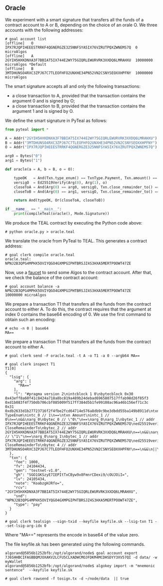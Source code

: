 ## Oracle

We experiment with a smart signature that transfers all the funds of a contract account to A or B, depending on the choice of an orale O.
We three accounts with the following addresses:
```
# goal account list
[offline]	O	IPX7RJQPIHEEESTRRKF4QGNERGZE325NNFSYA5IX76VZRUTPQXZWNEMS7Q	0 microAlgos
[offline]	A	2GYIH5HXKDNXA3F7BBIAT5IX744E2WY75GIQRLEWURVRK3XXDQ6LMRAHXU	10000000 microAlgos	*Default
[offline]	B	3MTDHUNSO4RXC3ZPJ67C7TLEOFHFO2UNXHE34PN52VN2CSNYSEOXXHPFNY	10000000 microAlgos
```
The smart signature accepts all and only the following transactions:
- a close transaction to A, provided that the transaction contains the argument 0 and is signed by O;
- a close transaction to B, provided that the transaction contains the argument 1 and is signed by O.

We define the smart signature in PyTeal as follows:
```python
from pyteal import *

A = Addr("2GYIH5HXKDNXA3F7BBIAT5IX744E2WY75GIQRLEWURVRK3XXDQ6LMRAHXU")
B = Addr("3MTDHUNSO4RXC3ZPJ67C7TLEOFHFO2UNXHE34PN52VN2CSNYSEOXXHPFNY")
O = Addr("IPX7RJQPIHEEESTRRKF4QGNERGZE325NNFSYA5IX76VZRUTPQXZWNEMS7Q")

arg0 = Bytes("0")
arg1 = Bytes("1")

def oracle(a = A, b = B, o = O):

    typeOK   = And(Txn.type_enum() == TxnType.Payment, Txn.amount() == Int(0))
    versigO  = Ed25519Verify(Arg(0), Arg(1), o)
    closeToA = And(Arg(0) == arg0, versigO, Txn.close_remainder_to() == a)
    closeToB = And(Arg(0) == arg1, versigO, Txn.close_remainder_to() == b)

    return And(typeOK, Or(closeToA, closeToB))

if __name__ == "__main__":
    print(compileTeal(oracle(), Mode.Signature))
```

We produce the TEAL contract by executing the Python code above:
```
# python oracle.py > oracle.teal
```

We translate the oracle from PyTeal to TEAL. This generates a contract address:
```
# goal clerk compile oracle.teal
oracle.teal: NPNJ2B3QPG4MPHX5OVIYQGO4GXMPGIPHTBRSJZ4S3HXA5MERTPOOWT47ZE
```

Now, use a [faucet](https://bank.testnet.algorand.network/) to send some Algos to the contract account.
After that, we check the balance of the contract account:
```
# goal account balance -a NPNJ2B3QPG4MPHX5OVIYQGO4GXMPGIPHTBRSJZ4S3HXA5MERTPOOWT47ZE
10000000 microAlgos
```

We prepare a transaction T1 that transfers all the funds from the contract account to either A.
To do this, the contract requires that the argument at index 0 contains the base64 encoding of 0.
We use the first command to obtain such an encoding:
```
# echo -n 0 | base64
MA==
```

We prepare a transaction T1 that transfers all the funds from the contract account to either A.
```
# goal clerk send -F oracle.teal -t A -o T1 -a 0 --argb64 MA==
```

```
# goal clerk inspect T1
T1[0]
{
  "lsig": {
    "arg": [
      "MA=="
    ],
    "l": "#pragma version 2\nintcblock 1 0\nbytecblock 0x30 0x43eff8a60f41c8424a718a8bc819a489b24debad6965807517ffab98d26f85f3 0xd1b083f4f750db706cbf085009f517ff384d5b1fe99108ac96a46b156ef71c3c 0x31 0xdb2633d1b27723716f2f4fbe2fcd64714e576a8db9c9be3dbdd55ba149b8911d\ntxn TypeEnum\nintc_0 // 1\n==\ntxn Amount\nintc_1 // 0\n==\n&&\narg_0\nbytec_0 // \"0\"\n==\narg_0\narg_1\nbytec_1 // addr IPX7RJQPIHEEESTRRKF4QGNERGZE325NNFSYA5IX76VZRUTPQXZWNEMS7Q\ned25519verify\n&&\ntxn CloseRemainderTo\nbytec_2 // addr 2GYIH5HXKDNXA3F7BBIAT5IX744E2WY75GIQRLEWURVRK3XXDQ6LMRAHXU\n==\n&&\narg_0\nbytec_3 // \"1\"\n==\narg_0\narg_1\nbytec_1 // addr IPX7RJQPIHEEESTRRKF4QGNERGZE325NNFSYA5IX76VZRUTPQXZWNEMS7Q\ned25519verify\n&&\ntxn CloseRemainderTo\nbytec 4 // addr 3MTDHUNSO4RXC3ZPJ67C7TLEOFHFO2UNXHE34PN52VN2CSNYSEOXXHPFNY\n==\n&&\n||\n&&\nreturn\n"
  },
  "txn": {
    "fee": 1000,
    "fv": 24104434,
    "gen": "testnet-v1.0",
    "gh": "SGO1GKSzyE7IEPItTxCByw9x8FmnrCDexi9/cOUJOiI=",
    "lv": 24105434,
    "note": "KoabzgHJRfo=",
    "rcv": "2GYIH5HXKDNXA3F7BBIAT5IX744E2WY75GIQRLEWURVRK3XXDQ6LMRAHXU",
    "snd": "NPNJ2B3QPG4MPHX5OVIYQGO4GXMPGIPHTBRSJZ4S3HXA5MERTPOOWT47ZE",
    "type": "pay"
  }
}
```

```
# goal clerk tealsign --sign-txid --keyfile keyfile.sk --lsig-txn T1 --set-lsig-arg-idx 0
```

Where "MA==" represents the encode in base64 of the value zero.

The file keyfile.sk has been generated using the following commands.

```
algorand@5856b1252bfb:/opt/algorand/node$ goal account export 7J6SHHBCIFAGBBQMJOXAKV2LCFU5CLXADWCMOJFDKM4MCDHSDYY3XV57QI -d data/ -w myWallet
algorand@5856b1252bfb:/opt/algorand/node$ algokey import -m "mnemonic sentence"  --keyfile keyfile.sk
```

```
# goal clerk rawsend -f tosign.tx -d ~/node/data  || true
```
